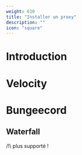 ```yaml
---
weight: 610
title: "Installer un proxy"
description: ""
icon: "square"
---
```


# Introduction

# Velocity

# Bungeecord
## Waterfall
/!\ plus supporté !